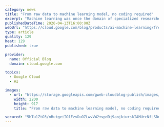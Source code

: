 ```yaml
---
category: news
title: "From raw data to machine learning model, no coding required"
excerpt: "Machine learning was once the domain of specialized researchers, with complex models and proprietary code required to build a solution. But, Cloud AutoML has made machine learning more accessible than ever before. By automating the model building process, users can create highly performant models with"
publishedDateTime: 2020-04-13T16:00:00Z
webUrl: "https://cloud.google.com/blog/products/ai-machine-learning/from-raw-data-to-machine-learning-model-no-coding-required/"
type: article
quality: 129
heat: 129
published: true

provider:
  name: Official Blog
  domain: cloud.google.com

topics:
  - Google Cloud
  - AI

images:
  - url: "https://storage.googleapis.com/gweb-cloudblog-publish/images/AI_Deploy_nlfl0lU.max-2200x2200.jpg"
    width: 2200
    height: 917
    title: "From raw data to machine learning model, no coding required"

secured: "5bTu1ZtO3/nButgeiIO1FzvDuOZLwvVW2+vpdDj9aojkiu+skIAMU+cNfLSDm4sfk5h3VE7JBOBuLfcUZGDdrVubAk0HIQjS+pEuaSii6H51dhjB7YbFUnKIb+1WZjTEd4n9ML76gUTwKfdQo4KXDmdKwPQ7O4VkH28yaZ6T0UtOKzavS9cCDgbqxnoOhEWoy3TieyVnVqtGGYBzI1UJsCIsIHO6I7cuvqBZx6l+3Yzqbi92M3Yd8rLoo9xsaf8Wt5B7gCEsUPMvIOsguaU+FMTF2LYjqZsbN0noQOHs+Pq0QYhmdQ5R0SaIAqNBr2ju7KbjqCI46lt2jgrVk37dQQ==;4Sti7/X1OI9/BLBblvGMqQ=="
---
```


